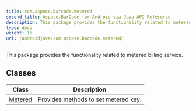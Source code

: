 ```yaml
---
title: com.aspose.barcode.metered
second_title: Aspose.BarCode for Android via Java API Reference
description: This package provides the functionality related to metered billing service.
type: docs
weight: 15
url: /androidjava/com.aspose.barcode.metered/
---
```


This package provides the functionality related to metered billing service.


## Classes

| Class | Description |
| --- | --- |
| [Metered](../com.aspose.barcode.metered/metered) | Provides methods to set metered key. |
